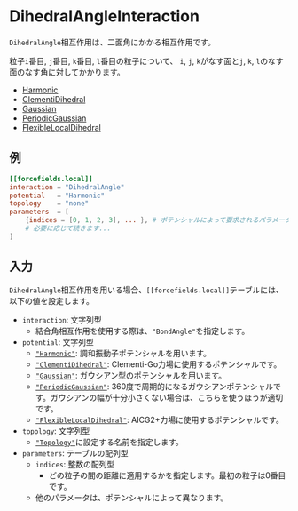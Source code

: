 # DihedralAngleInteraction

`DihedralAngle`相互作用は、二面角にかかる相互作用です。

粒子`i`番目, `j`番目, `k`番目, `l`番目の粒子について、
`i`, `j`, `k`がなす面と`j`, `k`, `l`のなす面のなす角に対してかかります。

- [Harmonic](HarmonicPotential.md)
- [ClementiDihedral](ClementiDihedralPotential.md)
- [Gaussian](GaussianPotential.md)
- [PeriodicGaussian](PeriodicGaussianPotential.md)
- [FlexibleLocalDihedral](FlexibleLocalDihedral.md)

## 例

```toml
[[forcefields.local]]
interaction = "DihedralAngle"
potential   = "Harmonic"
topology    = "none"
parameters  = [
    {indices = [0, 1, 2, 3], ... }, # ポテンシャルによって要求されるパラメータは変化します。
    # 必要に応じて続きます...
]
```

## 入力

`DihedralAngle`相互作用を用いる場合、`[[forcefields.local]]`テーブルには、以下の値を設定します。

- `interaction`: 文字列型
  - 結合角相互作用を使用する際は、`"BondAngle"`を指定します。
- `potential`: 文字列型
  - [`"Harmonic"`](HarmonicPotential.md): 調和振動子ポテンシャルを用います。
  - [`"ClementiDihedral"`](ClementiDihedralPotential.md): Clementi-Go力場に使用するポテンシャルです。
  - [`"Gaussian"`](GaussianPotential.md): ガウシアン型のポテンシャルを用います。
  - [`"PeriodicGaussian"`](PeriodicGaussianPotential.md): 360度で周期的になるガウシアンポテンシャルです。ガウシアンの幅が十分小さくない場合は、こちらを使うほうが適切です。
  - [`"FlexibleLocalDihedral"`](FlexibleLocalDihedral.md): AICG2+力場に使用するポテンシャルです。
- `topology`: 文字列型
  - [`"Topology"`](Topology.md)に設定する名前を指定します。
- `parameters`: テーブルの配列型
  - `indices`: 整数の配列型
    - どの粒子の間の距離に適用するかを指定します。最初の粒子は0番目です。
  - 他のパラメータは、ポテンシャルによって異なります。
